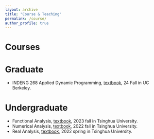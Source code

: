 ```yaml
---
layout: archive
title: "Course & Teaching"
permalink: /course/
author_profile: true
---
```



# Courses
# Graduate 
- INDENG 268 Applied Dynamic Programming, [textbook](http://www.athenasc.com/dpbook.html), 24 Fall in UC Berkeley.    



# Undergraduate
- Functional Analysis, [textbook](https://www.math.utoronto.ca/almut/Brezis.pdf), 2023 fall in Tsinghua University.      
- Numerical Analysis, [textbook](https://press.princeton.edu/books/hardcover/9780691151229/numerical-methods), 2022 fall in Tsinghua University.        
- Real Analysis, [textbook](chrome-extension://efaidnbmnnnibpcajpcglclefindmkaj/https://59clc.wordpress.com/wp-content/uploads/2011/01/real-and-complex-analysis.pdf), 2022 spring in Tsinghua University.
